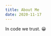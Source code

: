 ```yaml
---
title: About Me
date: 2020-11-17
---
```

In code we trust.
😀
<script src="https://gist.github.com/BlurryLight/56ab85e02c35dc2523cfffa7cf810ed3.js"></script>